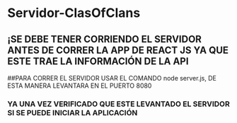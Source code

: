 # Servidor-ClasOfClans

## ¡SE DEBE TENER CORRIENDO EL SERVIDOR ANTES DE CORRER LA APP DE REACT JS YA QUE ESTE TRAE LA INFORMACIÓN DE LA API

##PARA CORRER EL SERVIDOR USAR EL COMANDO node server.js, DE ESTA MANERA LEVANTARA EN EL PUERTO 8080

### YA UNA VEZ VERIFICADO QUE ESTE LEVANTADO EL SERVIDOR SI SE PUEDE INICIAR LA APLICACIÓN
